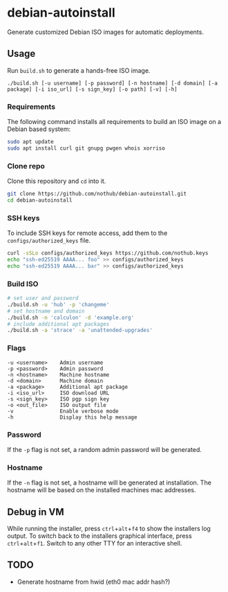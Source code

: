 # debian-autoinstall

Generate customized Debian ISO images for automatic deployments.

## Usage

Run `build.sh` to generate a hands-free ISO image.

```
./build.sh [-u username] [-p password] [-n hostname] [-d domain] [-a package] [-i iso_url] [-s sign_key] [-o path] [-v] [-h]
```

### Requirements

The following command installs all requirements to build an ISO image on a Debian based system:

```sh
sudo apt update
sudo apt install curl git gnupg pwgen whois xorriso
```

### Clone repo

Clone this repository and `cd` into it.

```sh
git clone https://github.com/nothub/debian-autoinstall.git
cd debian-autoinstall
```

### SSH keys

To include SSH keys for remote access, add them to the `configs/authorized_keys` file.

```sh
curl -sSLo configs/authorized_keys https://github.com/nothub.keys
echo "ssh-ed25519 AAAA... foo" >> configs/authorized_keys
echo "ssh-ed25519 AAAA... bar" >> configs/authorized_keys
```

### Build ISO

```sh
# set user and password
./build.sh -u 'hub' -p 'changeme'
# set hostname and domain
./build.sh -n 'calculon' -d 'example.org'
# include additional apt packages
./build.sh -a 'strace' -a 'unattended-upgrades'
```

### Flags

```
-u <username>    Admin username
-p <password>    Admin password
-n <hostname>    Machine hostname
-d <domain>      Machine domain
-a <package>     Additional apt package
-i <iso_url>     ISO download URL
-s <sign_key>    ISO pgp sign key
-o <out_file>    ISO output file
-v               Enable verbose mode
-h               Display this help message
```

### Password

If the `-p` flag is not set, a random admin password will be generated.

### Hostname

If the `-n` flag is not set, a hostname will be generated at installation.
The hostname will be based on the installed machines mac addresses.

## Debug in VM

While running the installer, press `ctrl`+`alt`+`f4` to show the installers log output.
To switch back to the installers graphical interface, press `ctrl`+`alt`+`f1`.
Switch to any other TTY for an interactive shell.

## TODO

- Generate hostname from hwid (eth0 mac addr hash?)
